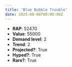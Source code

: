 ```yaml
---
title: 'Blue Bubble Trouble'
date: 2025-08-06T00:00:00Z
---
```

- **RAP**: 52470
- **Value**: 55000
- **Demand level**: 2
- **Trend**: 2
- **Projected?**: True
- **Hyped?**: True
- **Rare?**: True

